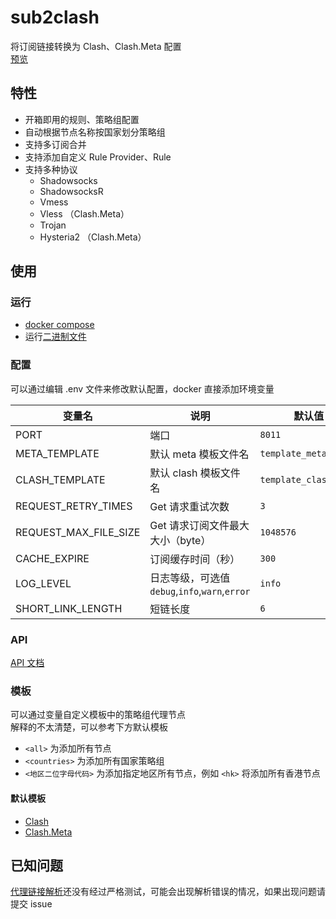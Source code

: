 # sub2clash

将订阅链接转换为 Clash、Clash.Meta 配置  
[预览](https://www.nite07.com/sub)

## 特性

- 开箱即用的规则、策略组配置
- 自动根据节点名称按国家划分策略组
- 支持多订阅合并
- 支持添加自定义 Rule Provider、Rule
- 支持多种协议
    - Shadowsocks
    - ShadowsocksR
    - Vmess
    - Vless （Clash.Meta）
    - Trojan
    - Hysteria2 （Clash.Meta）

## 使用

### 运行

- [docker compose](./docker-compose.yml)
- 运行[二进制文件](https://github.com/nitezs/sub2clash/releases/latest)

### 配置

可以通过编辑 .env 文件来修改默认配置，docker 直接添加环境变量

| 变量名                   | 说明                                     | 默认值                   |
|-----------------------|----------------------------------------|-----------------------|
| PORT                  | 端口                                     | `8011`                |
| META_TEMPLATE         | 默认 meta 模板文件名                          | `template_meta.yaml`  |
| CLASH_TEMPLATE        | 默认 clash 模板文件名                         | `template_clash.yaml` |
| REQUEST_RETRY_TIMES   | Get 请求重试次数                             | `3`                   |
| REQUEST_MAX_FILE_SIZE | Get 请求订阅文件最大大小（byte）                   | `1048576`             |
| CACHE_EXPIRE          | 订阅缓存时间（秒）                              | `300`                 |
| LOG_LEVEL             | 日志等级，可选值 `debug`,`info`,`warn`,`error` | `info`                |
| SHORT_LINK_LENGTH     | 短链长度                                   | `6`                   |

### API

[API 文档](./API_README.md)

### 模板

可以通过变量自定义模板中的策略组代理节点  
解释的不太清楚，可以参考下方默认模板

- `<all>` 为添加所有节点
- `<countries>` 为添加所有国家策略组
- `<地区二位字母代码>` 为添加指定地区所有节点，例如 `<hk>` 将添加所有香港节点

#### 默认模板

- [Clash](./templates/template_clash.yaml)
- [Clash.Meta](./templates/template_meta.yaml)

## 已知问题

[代理链接解析](./parser)还没有经过严格测试，可能会出现解析错误的情况，如果出现问题请提交 issue
